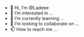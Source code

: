 - 👋 Hi, I’m @Ladeee
- 👀 I’m interested in ...
- 🌱 I’m currently learning ...
- 💞️ I’m looking to collaborate on ...
- 📫 How to reach me ...

<!---
Ladeee/Ladeee is a ✨ special ✨ repository because its `README.md` (this file) appears on your GitHub profile.
You can click the Preview link to take a look at your changes.
--->
